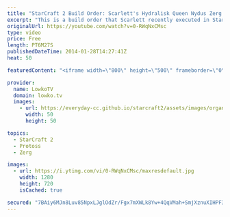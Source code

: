 ```yaml
---
title: "StarCraft 2 Build Order: Scarlett's Hydralisk Queen Nydus Zerg vs Protoss (Guide & Tutorial)"
excerpt: "This is a build order that Scarlett recently executed in StarCraft 2: Heart of the Swarm in a professional match versus Minigun. In this Zerg versus Protoss she went for Queens, Hydralisks and a Nydus Network after a very greedy early game. Let's see how she managed to do this. What Build Order did she"
originalUrl: https://youtube.com/watch?v=0-RWqNxCMsc
type: video
price: Free
length: PT6M27S
publishedDateTime: 2014-01-28T14:27:41Z
heat: 50

featuredContent: "<iframe width=\"800\" height=\"500\" frameborder=\"0\" src=\"https://www.youtube.com/embed/0-RWqNxCMsc\" allow=\"accelerometer; autoplay; encrypted-media; gyroscope; picture-in-picture\" allowfullscreen></iframe>"

provider:
  name: LowkoTV
  domain: lowko.tv
  images:
    - url: https://everyday-cc.github.io/starcraft2/assets/images/organizations/lowko.tv-50x50.jpg
      width: 50
      height: 50

topics:
  - StarCraft 2
  - Protoss
  - Zerg

images:
  - url: https://i.ytimg.com/vi/0-RWqNxCMsc/maxresdefault.jpg
    width: 1280
    height: 720
    isCached: true

secured: "7BAiy6MJn8Luv85NpxLJglOdZr/Fgx7mXWLk8Yw+4QqVMah+SmjXznuXIHPF3ubrJY52ZB0HYsHKz9JxlKuNA+d5sTQDsf4JGSvgwS+2dG/T4lzikCTAZcSAXMXtr9zY7MsygzNqHFnp6Peb0bcBzCqNv8cjfiMya4R1P16AFf8HvHmqqdmDRiiPY2Q2YFzd4NiMOf+uoGKJc+7s+ffzJqFOl5mj2fvvO/8zyR7SOEPnlV4PfdNOj8/htwTrEeQ7YCBkybTsYH64XSeiqLNuxgCq23IFxymHemMeyDqJ7oQ7xoVu4Xs3a6eVpcrLGkMDtbBIp7r0QysShpkMJ7VezRiZ0T+5YvFLSZqlW5E9fJYaPya5cBqBqv3P5XIgyHov3JsNHJT0N18TdoXwYEzeiMsPNTFObihkD9os6EbGzms=;byQgNDeQ4mdFctxJNLbh9g=="
---
```


